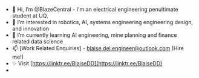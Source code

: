 - 👋 Hi, I’m @BlazeCentral - I'm an electrical engineering penultimate student at UQ.
- 👀 I’m interested in robotics, AI, systems engineering engineering design, and innovation
- 🌱 I’m currently learning AI engineering, mine planning and finance related data science
- 📫 [Work Related Enquiries] - blaise.del.engineer@outlook.com (Hire me!)
- ✨ Visit [https://linktr.ee/BlaiseDD](https://linktr.ee/BlaiseDD)
- 
  
<!---
BlazeCentral/BlazeCentral is a ✨ special ✨ repository because its `README.md` (this file) appears on your GitHub profile.
You can click the Preview link to take a look at your changes.
--->
